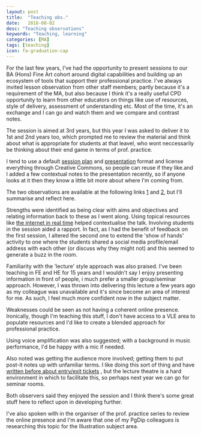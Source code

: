 ```yaml
---
layout: post
title:  "Teaching obs."
date:   2016-08-02
desc: "Teaching observations"
keywords: "Teaching, learning"
categories: [MA]
tags: [teaching]
icon: fa-graduation-cap
---
```

For the last few years, I've had the opportunity to present sessions to our BA (Hons) Fine Art cohort around digital capabilities and building up an ecosystem of tools that support their professional practice. I've always invited lesson observation from other staff members; partly because it's a requirement of the MA, but also because I think it's a really useful CPD opportunity to learn from other educators on things like use of resources, style of delivery, assessment of understanding etc. Most of the time, it's an exchange and I can go and watch them and we compare and contrast notes.

The session is aimed at 3rd years, but this year I was asked to deliver it to 1st and 2nd years too, which prompted me to review the material and think about what is appropriate for students at that leavel, who wont neccessarily be thinking about their end game in terms of prof. practice.

I tend to use a default [session plan](https://docs.google.com/document/d/1M0AS7wOxHov0mvovWN8Kps8J3H_fi69L1VBfzVjwtLI/edit#heading=h.f4fr1mth65z3) and [presentation](https://docs.google.com/presentation/d/1UlXHqreVLVAFdHAYD1faHDARSmacgnLxYOnSd9CneJU/edit) format and license everything through Creative Commons, so people can reuse if they like.and I added a few contextual notes to the presentation recently, so if anyone looks at it then they know a little bit more about where I'm coming from.

The two observations are available at the following links [1](https://docs.google.com/document/d/14Zz3MPm7Qg7SLB0wGAMPdcPWxR2ZKH8FGQrXi5YxAgQ/edit) and [2](https://docs.google.com/document/d/1w7qLomI3oh2_HAuxMAdK7wh0BrFiA6AHVPC3rKAPWno/edit), but I'll summarise and reflect here.

Strengths were identified as being clear with aims and objectives and relating information back to these as I went along. Using topical resources like [the internet in real time](http://pennystocks.la/internet-in-real-time/) helped contextualise the talk. Involving students in the session aided a rapport. In fact, as I had the benefit of feedback on the first session, I altered the second one to extend the 'show of hands' activity to one where the students shared a social media profile/email address with each other (or discuss why they might not) and this seemed to generate a buzz in the room.

Familiarity with the 'lecture' style approach was also praised. I've been teaching in FE and HE for 15 years and I wouldn't say I enjoy presenting information in front of people, i much prefer a smaller group/seminar approach. However, I was thrown into delivering this lecture a few years ago as my colleague was unavailable and it's since become an area of interest for me. As such, I feel much more confident now in the subject matter.

Weaknesses could be seen as not having a coherent online presence. Ironically, though I'm teaching this stuff, I don't have access to a VLE area to populate resources and I'd like to create a blended approach for professional practice.

Using voice amplification was also suggested; with a background in music performance, I'd be happy with a mic if needed.

Also noted was getting the audience more involved; getting them to put post-it notes up with unfamiliar terms. I like doing this sort of thing and have [written before about entry/exit tickets](http://mark-a-williams.tumblr.com/post/84309402929/example-of-google-forms-as-entryexit-tickets) , but the lecture theatre is a hard environment in which to facilitate this, so perhaps next year we can go for seminar rooms.

Both observers said they enjoyed the session and I think there's some great stuff here to reflect upon in developing further.

I've also spoken with in the organiser of the prof. practice series to review the online presence and I'm aware that one of my PgDip colleagues is researching this topic for the Illustration subject area.
